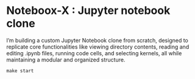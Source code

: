 # Noteboox-X : Jupyter notebook clone

I’m building a custom Jupyter Notebook clone from scratch, designed to replicate core functionalities like viewing directory contents, reading and editing .ipynb files, running code cells, and selecting kernels, all while maintaining a modular and organized structure.

```
make start
```
